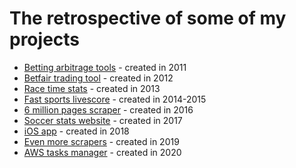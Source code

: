# The retrospective of some of my projects

* [Betting arbitrage tools](https://github.com/stumm148/projects/blob/main/Betting%20arbitrage%20tools.md) - created in 2011
* [Betfair trading tool](https://github.com/stumm148/projects/blob/main/Betfair%20trading%20tools.md) - created in 2012
* [Race time stats](https://github.com/stumm148/projects/blob/main/Race%20time%20stats.md) - created in 2013
* [Fast sports livescore](https://github.com/stumm148/projects/blob/main/Fast%20sports%20livescore.md) - created in 2014-2015
* [6 million pages scraper](https://github.com/stumm148/projects/blob/main/6%20million%20page%20scraper.md) - created in 2016
* [Soccer stats website](https://github.com/stumm148/projects/blob/main/Soccer%20stats%20website.md) - created in 2017
* [iOS app](https://github.com/stumm148/projects/blob/main/ios%20app.md) - created in 2018
* [Even more scrapers](https://github.com/stumm148/projects/blob/main/Even%20more%20scrapers.md) - created in 2019
* [AWS tasks manager](https://github.com/stumm148/projects/blob/main/AWS%20tasks%20manager.md) - created in 2020
